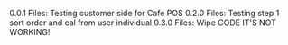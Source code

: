 0.0.1 Files: Testing customer side for Cafe POS
0.2.0 Files: Testing step 1 sort order and cal from user individual
0.3.0 Files: Wipe CODE IT'S NOT WORKING!
